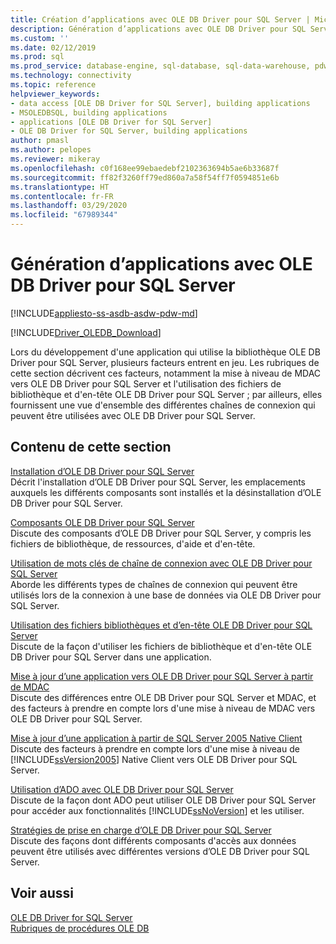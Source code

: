 ```yaml
---
title: Création d’applications avec OLE DB Driver pour SQL Server | Microsoft Docs
description: Génération d’applications avec OLE DB Driver pour SQL Server
ms.custom: ''
ms.date: 02/12/2019
ms.prod: sql
ms.prod_service: database-engine, sql-database, sql-data-warehouse, pdw
ms.technology: connectivity
ms.topic: reference
helpviewer_keywords:
- data access [OLE DB Driver for SQL Server], building applications
- MSOLEDBSQL, building applications
- applications [OLE DB Driver for SQL Server]
- OLE DB Driver for SQL Server, building applications
author: pmasl
ms.author: pelopes
ms.reviewer: mikeray
ms.openlocfilehash: c0f168ee99ebaedebf2102363694b5ae6b33687f
ms.sourcegitcommit: ff82f3260ff79ed860a7a58f54ff7f0594851e6b
ms.translationtype: HT
ms.contentlocale: fr-FR
ms.lasthandoff: 03/29/2020
ms.locfileid: "67989344"
---
```

# <a name="building-applications-with-ole-db-driver-for-sql-server"></a>Génération d’applications avec OLE DB Driver pour SQL Server
[!INCLUDE[appliesto-ss-asdb-asdw-pdw-md](../../../includes/appliesto-ss-asdb-asdw-pdw-md.md)]

[!INCLUDE[Driver_OLEDB_Download](../../../includes/driver_oledb_download.md)]

  Lors du développement d'une application qui utilise la bibliothèque OLE DB Driver pour SQL Server, plusieurs facteurs entrent en jeu. Les rubriques de cette section décrivent ces facteurs, notamment la mise à niveau de MDAC vers OLE DB Driver pour SQL Server et l'utilisation des fichiers de bibliothèque et d'en-tête OLE DB Driver pour SQL Server ; par ailleurs, elles fournissent une vue d'ensemble des différentes chaînes de connexion qui peuvent être utilisées avec OLE DB Driver pour SQL Server.  

## <a name="in-this-section"></a>Contenu de cette section  
 [Installation d’OLE DB Driver pour SQL Server](../../oledb/applications/installing-oledb-driver-for-sql-server.md)  
 Décrit l'installation d’OLE DB Driver pour SQL Server, les emplacements auxquels les différents composants sont installés et la désinstallation d’OLE DB Driver pour SQL Server.  

 [Composants OLE DB Driver pour SQL Server](../../oledb/applications/components-of-oledb-driver-for-sql-server.md)  
 Discute des composants d’OLE DB Driver pour SQL Server, y compris les fichiers de bibliothèque, de ressources, d'aide et d'en-tête.  

 [Utilisation de mots clés de chaîne de connexion avec OLE DB Driver pour SQL Server](../../oledb/applications/using-connection-string-keywords-with-oledb-driver-for-sql-server.md)  
 Aborde les différents types de chaînes de connexion qui peuvent être utilisés lors de la connexion à une base de données via OLE DB Driver pour SQL Server.  

 [Utilisation des fichiers bibliothèques et d’en-tête OLE DB Driver pour SQL Server](../../oledb/applications/using-the-oledb-driver-for-sql-server-header-and-library-files.md)  
 Discute de la façon d'utiliser les fichiers de bibliothèque et d'en-tête OLE DB Driver pour SQL Server dans une application.  

 [Mise à jour d’une application vers OLE DB Driver pour SQL Server à partir de MDAC](../../oledb/applications/updating-an-application-to-oledb-driver-for-sql-server-from-mdac.md)  
 Discute des différences entre OLE DB Driver pour SQL Server et MDAC, et des facteurs à prendre en compte lors d'une mise à niveau de MDAC vers OLE DB Driver pour SQL Server.  

 [Mise à jour d’une application à partir de SQL Server 2005 Native Client](../../oledb/applications/updating-an-application-from-sql-server-2005-native-client.md)  
 Discute des facteurs à prendre en compte lors d'une mise à niveau de [!INCLUDE[ssVersion2005](../../../includes/ssversion2005-md.md)] Native Client vers OLE DB Driver pour SQL Server.  

 [Utilisation d’ADO avec OLE DB Driver pour SQL Server](../../oledb/applications/using-ado-with-oledb-driver-for-sql-server.md)  
 Discute de la façon dont ADO peut utiliser OLE DB Driver pour SQL Server pour accéder aux fonctionnalités [!INCLUDE[ssNoVersion](../../../includes/ssnoversion-md.md)] et les utiliser.  

 [Stratégies de prise en charge d’OLE DB Driver pour SQL Server](../../oledb/applications/support-policies-for-oledb-driver-for-sql-server.md)  
 Discute des façons dont différents composants d'accès aux données peuvent être utilisés avec différentes versions d’OLE DB Driver pour SQL Server.  

## <a name="see-also"></a>Voir aussi  
 [OLE DB Driver for SQL Server](../../oledb/oledb-driver-for-sql-server.md)     
 [Rubriques de procédures OLE DB](../../oledb/ole-db-how-to/ole-db-how-to-topics.md)  
